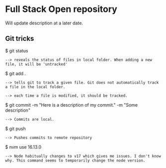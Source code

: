 # Full Stack Open repository 

Will update description at a later date.

## Git tricks  

$ git status

    --> reveals the status of files in local folder. When adding a new file, it will be 'untracked'


$ git add .

    --> tells git to track a given file. Git does not automatically track a file in the local folder.

    --> each time a file is modified, it should be tracked.


$ git commit -m "Here is a description of my commit." -m "Some description"

    --> Commits are local.


$ git push

    --> Pushes commits to remote repository


$ nvm use 16.13.0

    --> Node habitually changes to v17 which gives me issues. I don't know why. This command seems to temporarily change the node version.
